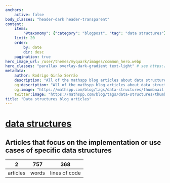 ```yaml
---
anchors:
    active: false
body_classes: "header-dark header-transparent"
content:
    items:
        "@taxonomy": {"category": "blogpost", "tag": "data structures"}
    limit: 20
    order:
        by: date
        dir: desc
    pagination: true
hero_image_url: /user/themes/myquark/images/common_hero.webp
hero_classes: "parallax overlay-dark-gradient text-light" # see https://demo.getgrav.org/blog-skeleton/blog/hero-classes
metadata:
    author: Rodrigo Girão Serrão
    description: "All of the mathspp blog articles about data structures."
    og:description: "All of the mathspp blog articles about data structures."
    og:image: "https://mathspp.com/blog/tags/data-structures/thumbnail.webp"
    twitter:image: "https://mathspp.com/blog/tags/data-structures/thumbnail.webp"
title: "Data structures blog articles"
---
```


# <a href="/blog/tags/data structures" class="label label-primary tag-title">data structures</a>


## Articles that focus on the implementation or use cases of specific data structures



<table class="stats-table">
    <thead>
        <tr>
            <th style="text-align: center;">2</th>
            <th style="text-align: center;">757</th>
            <th style="text-align: center;">368</th>
        </tr>
    </thead>
    <tbody>
        <tr>
            <td style="text-align: center;">articles</td>
            <td style="text-align: center;">words</td>
            <td style="text-align: center;">lines of code</td>
        </tr>
    </tbody>
</table>